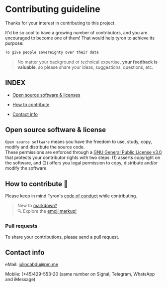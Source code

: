 # Contributing guideline

Thanks for your interest in contributing to this project.

It'd be so cool to have a growing number of contributors, and you are encouraged to become one of them! That would help tyron to achieve its purpose:

```rust
To give people sovereignty over their data
```

> No matter your background or technical expertise, **your feedback is valuable**, so please share your ideas, suggestions, questions, etc.

## INDEX

- [Open source software & licenses](#open-source-software--licenses)

- [How to contribute](#how-to-contribute-high_brightness)

- [Contact info](#contact-info)

## Open source software & license

```Open source software``` means you have the freedom to use, study, copy, modify and distribute the source code.  
These permissions are enforced through a [GNU General Public License v3.0](../LICENSE) that protects your contributor rights with two steps: (1) asserts copyright on the software, and (2) offers you legal permission to copy, distribute and/or modify the software.  

## How to contribute :high_brightness:

Please keep in mind Tyron's [code of conduct](./CODE_OF_CONDUCT.md) while contributing.

> New to [markdown?](https://docs.microsoft.com/en-us/azure/devops/project/wiki/markdown-guidance?view=azure-devops)  
> :mag: Explore the [emoji markup!](https://gist.github.com/rxaviers/7360908)

### Pull requests

To share your contributions, please send a pull request.

## Contact info

eMail: juliocabdu@pm.me

Mobile: (+45)429-553-20 (same number on Signal, Telegram, WhatsApp and iMessage)
